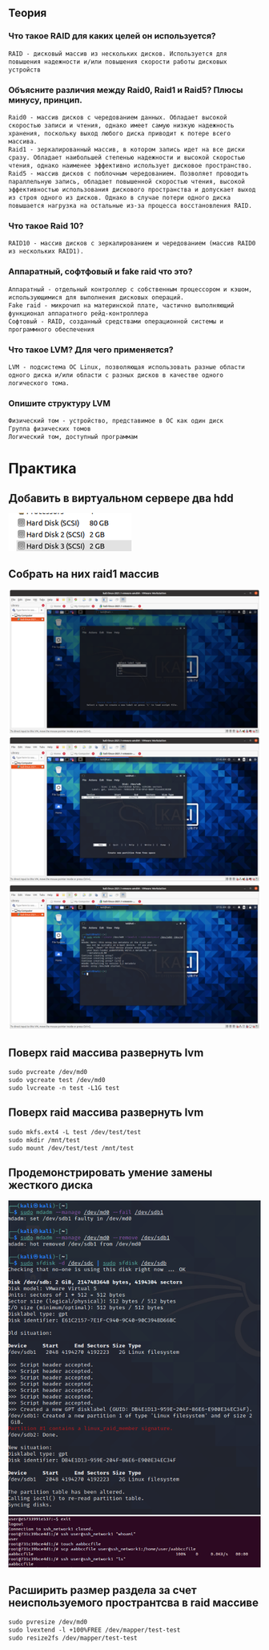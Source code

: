 ## Теория
### Что такое RAID для каких целей он используется?
    RAID - дисковый массив из нескольких дисков. Используется для повышения надежности и/или повышения скорости работы дисковых устройств
### Объясните различия между Raid0, Raid1 и Raid5? Плюсы минусу, принцип.
    Raid0 - массив дисков с чередованием данных. Обладает высокой скоростью записи и чтения, однако имеет самую низкую надежность хранения, поскольку выход любого диска приводит к потере всего массива.
    Raid1 - зеркалированный массив, в котором запись идет на все диски сразу. Обладает наибольшей степенью надежности и высокой скоростью чтения, однако наименее эффективно использует дисковое пространство.
    Raid5 - массив дисков с поблочным чередованием. Позволяет проводить параллельную запись, обладает повышенной скоростью чтения, высокой эффективностью использования дискового пространства и допускает выход из строя одного из дисков. Однако в случае потери одного диска повышается нагрузка на остальные из-за процесса восстановления RAID.
### Что такое Raid 10?
    RAID10 - массив дисков с зеркалированием и чередованием (массив RAID0 из нескольких RAID1).
### Aппаратный, софтфовый и fake raid что это?
    Аппаратный - отдельный контроллер с собственным процессором и кэшом, использующимися для выполнения дисковых операций.
    Fake raid - микрочип на материнской плате, частично выполняющий функционал аппаратного рейд-контроллера
    Софтовый - RAID, созданный средствами операционной системы и программного обеспечения
### Что такое LVM? Для чего применяется?
    LVM - подсистема ОС Linux, позволяющая использовать разные области одного диска и/или области с разных дисков в качестве одного логического тома.
### Опишите структуру LVM
    Физический том - устройство, представимое в ОС как один диск
    Группа физических томов
    Логический том, доступный программам
# Практика
## Добавить в виртуальном сервере два hdd
![screen](1.png)
## Собрать на них raid1 массив
![screen](2.png)
![screen](3.png)
![screen](4.png)
## Поверх raid массива развернуть lvm

```
sudo pvcreate /dev/md0
sudo vgcreate test /dev/md0
sudo lvcreate -n test -L1G test
```
## Поверх raid массива развернуть lvm
```
sudo mkfs.ext4 -L test /dev/test/test
sudo mkdir /mnt/test
sudo mount /dev/test/test /mnt/test
```
## Продемонстрировать умение замены жесткого диска
![screen](5.png)
![screen](6.png)
## Расширить размер раздела за счет неиспользуемого пространтсва в raid массиве
```
sudo pvresize /dev/md0
sudo lvextend -l +100%FREE /dev/mapper/test-test
sudo resize2fs /dev/mapper/test-test
```

